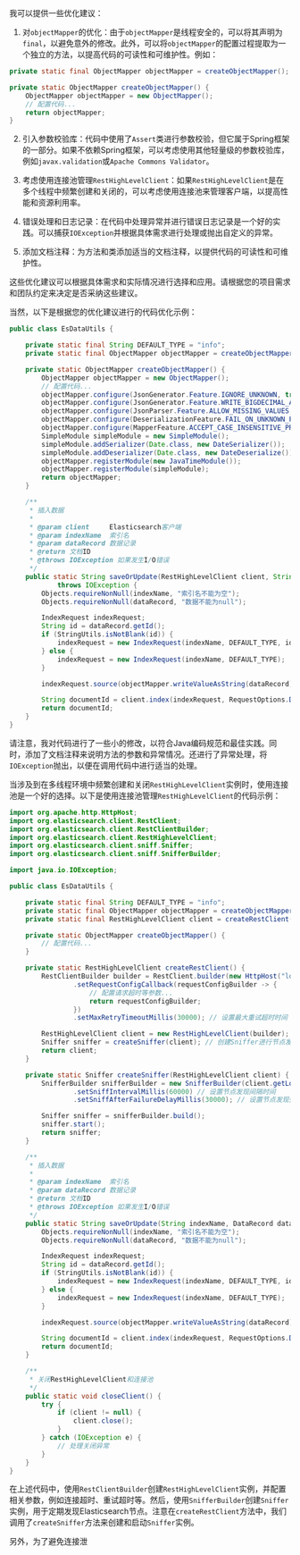 我可以提供一些优化建议：

1. 对`objectMapper`的优化：由于`objectMapper`是线程安全的，可以将其声明为`final`，以避免意外的修改。此外，可以将`objectMapper`的配置过程提取为一个独立的方法，以提高代码的可读性和可维护性。例如：

```java
private static final ObjectMapper objectMapper = createObjectMapper();

private static ObjectMapper createObjectMapper() {
    ObjectMapper objectMapper = new ObjectMapper();
    // 配置代码...
    return objectMapper;
}
```

2. 引入参数校验库：代码中使用了`Assert`类进行参数校验，但它属于Spring框架的一部分。如果不依赖Spring框架，可以考虑使用其他轻量级的参数校验库，例如`javax.validation`或`Apache Commons Validator`。

3. 考虑使用连接池管理`RestHighLevelClient`：如果`RestHighLevelClient`是在多个线程中频繁创建和关闭的，可以考虑使用连接池来管理客户端，以提高性能和资源利用率。

4. 错误处理和日志记录：在代码中处理异常并进行错误日志记录是一个好的实践。可以捕获`IOException`并根据具体需求进行处理或抛出自定义的异常。

5. 添加文档注释：为方法和类添加适当的文档注释，以提供代码的可读性和可维护性。

这些优化建议可以根据具体需求和实际情况进行选择和应用。请根据您的项目需求和团队约定来决定是否采纳这些建议。

当然，以下是根据您的优化建议进行的代码优化示例：

```java
public class EsDataUtils {

    private static final String DEFAULT_TYPE = "info";
    private static final ObjectMapper objectMapper = createObjectMapper();

    private static ObjectMapper createObjectMapper() {
        ObjectMapper objectMapper = new ObjectMapper();
        // 配置代码...
        objectMapper.configure(JsonGenerator.Feature.IGNORE_UNKNOWN, true);
        objectMapper.configure(JsonGenerator.Feature.WRITE_BIGDECIMAL_AS_PLAIN, true);
        objectMapper.configure(JsonParser.Feature.ALLOW_MISSING_VALUES, false);
        objectMapper.configure(DeserializationFeature.FAIL_ON_UNKNOWN_PROPERTIES, false);
        objectMapper.configure(MapperFeature.ACCEPT_CASE_INSENSITIVE_PROPERTIES, true);
        SimpleModule simpleModule = new SimpleModule();
        simpleModule.addSerializer(Date.class, new DateSerializer());
        simpleModule.addDeserializer(Date.class, new DateDeserialize());
        objectMapper.registerModule(new JavaTimeModule());
        objectMapper.registerModule(simpleModule);
        return objectMapper;
    }

    /**
     * 插入数据
     * 
     * @param client     Elasticsearch客户端
     * @param indexName  索引名
     * @param dataRecord 数据记录
     * @return 文档ID
     * @throws IOException 如果发生I/O错误
     */
    public static String saveOrUpdate(RestHighLevelClient client, String indexName, DataRecord dataRecord)
            throws IOException {
        Objects.requireNonNull(indexName, "索引名不能为空");
        Objects.requireNonNull(dataRecord, "数据不能为null");

        IndexRequest indexRequest;
        String id = dataRecord.getId();
        if (StringUtils.isNotBlank(id)) {
            indexRequest = new IndexRequest(indexName, DEFAULT_TYPE, id);
        } else {
            indexRequest = new IndexRequest(indexName, DEFAULT_TYPE);
        }

        indexRequest.source(objectMapper.writeValueAsString(dataRecord), XContentType.JSON);

        String documentId = client.index(indexRequest, RequestOptions.DEFAULT).getId();
        return documentId;
    }
}
```

请注意，我对代码进行了一些小的修改，以符合Java编码规范和最佳实践。同时，添加了文档注释来说明方法的参数和异常情况。还进行了异常处理，将`IOException`抛出，以便在调用代码中进行适当的处理。

当涉及到在多线程环境中频繁创建和关闭`RestHighLevelClient`实例时，使用连接池是一个好的选择。以下是使用连接池管理`RestHighLevelClient`的代码示例：

```java
import org.apache.http.HttpHost;
import org.elasticsearch.client.RestClient;
import org.elasticsearch.client.RestClientBuilder;
import org.elasticsearch.client.RestHighLevelClient;
import org.elasticsearch.client.sniff.Sniffer;
import org.elasticsearch.client.sniff.SnifferBuilder;

import java.io.IOException;

public class EsDataUtils {

    private static final String DEFAULT_TYPE = "info";
    private static final ObjectMapper objectMapper = createObjectMapper();
    private static final RestHighLevelClient client = createRestClient();

    private static ObjectMapper createObjectMapper() {
        // 配置代码...
    }

    private static RestHighLevelClient createRestClient() {
        RestClientBuilder builder = RestClient.builder(new HttpHost("localhost", 9200))
                .setRequestConfigCallback(requestConfigBuilder -> {
                    // 配置请求超时等参数...
                    return requestConfigBuilder;
                })
                .setMaxRetryTimeoutMillis(30000); // 设置最大重试超时时间

        RestHighLevelClient client = new RestHighLevelClient(builder);
        Sniffer sniffer = createSniffer(client); // 创建Sniffer进行节点发现
        return client;
    }

    private static Sniffer createSniffer(RestHighLevelClient client) {
        SnifferBuilder snifferBuilder = new SnifferBuilder(client.getLowLevelClient())
                .setSniffIntervalMillis(60000) // 设置节点发现间隔时间
                .setSniffAfterFailureDelayMillis(30000); // 设置节点发现失败后的延迟时间

        Sniffer sniffer = snifferBuilder.build();
        sniffer.start();
        return sniffer;
    }

    /**
     * 插入数据
     *
     * @param indexName  索引名
     * @param dataRecord 数据记录
     * @return 文档ID
     * @throws IOException 如果发生I/O错误
     */
    public static String saveOrUpdate(String indexName, DataRecord dataRecord) throws IOException {
        Objects.requireNonNull(indexName, "索引名不能为空");
        Objects.requireNonNull(dataRecord, "数据不能为null");

        IndexRequest indexRequest;
        String id = dataRecord.getId();
        if (StringUtils.isNotBlank(id)) {
            indexRequest = new IndexRequest(indexName, DEFAULT_TYPE, id);
        } else {
            indexRequest = new IndexRequest(indexName, DEFAULT_TYPE);
        }

        indexRequest.source(objectMapper.writeValueAsString(dataRecord), XContentType.JSON);

        String documentId = client.index(indexRequest, RequestOptions.DEFAULT).getId();
        return documentId;
    }

    /**
     * 关闭RestHighLevelClient和连接池
     */
    public static void closeClient() {
        try {
            if (client != null) {
                client.close();
            }
        } catch (IOException e) {
            // 处理关闭异常
        }
    }
}
```

在上述代码中，使用`RestClientBuilder`创建`RestHighLevelClient`实例，并配置相关参数，例如连接超时、重试超时等。然后，使用`SnifferBuilder`创建`Sniffer`实例，用于定期发现Elasticsearch节点。注意在`createRestClient`方法中，我们调用了`createSniffer`方法来创建和启动`Sniffer`实例。

另外，为了避免连接泄
